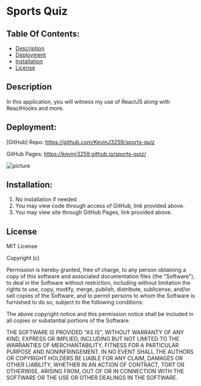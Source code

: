 # Sports Quiz


## Table Of Contents:
- [Description](#Description)
- [Deployment](#Deployment)
- [Installation](#Installation)
- [License](#License)


## Description

In this application, you will witness my use of ReactJS along with ReactHooks and more. 

## Deployment: 

[GitHub] Repo: https://github.com/KevinJ3259/sports-quiz

GitHub Pages:  https://kevinj3259.github.io/sports-quiz/

![picture](image.png)


## Installation:
1.  No installation if needed 
2.  You may view code through access of GitHub, link provided above.
3.  You may view site through GitHub Pages, link provided above. 


## License
MIT License

Copyright (c) 

Permission is hereby granted, free of charge, to any person obtaining a copy of this software and associated documentation files (the "Software"), to deal in the Software without restriction, including without limitation the rights to use, copy, modify, merge, publish, distribute, sublicense, and/or sell copies of the Software, and to permit persons to whom the Software is furnished to do so, subject to the following conditions:

The above copyright notice and this permission notice shall be included in all copies or substantial portions of the Software.

THE SOFTWARE IS PROVIDED "AS IS", WITHOUT WARRANTY OF ANY KIND, EXPRESS OR IMPLIED, INCLUDING BUT NOT LIMITED TO THE WARRANTIES OF MERCHANTABILITY, FITNESS FOR A PARTICULAR PURPOSE AND NONINFRINGEMENT. IN NO EVENT SHALL THE AUTHORS OR COPYRIGHT HOLDERS BE LIABLE FOR ANY CLAIM, DAMAGES OR OTHER LIABILITY, WHETHER IN AN ACTION OF CONTRACT, TORT OR OTHERWISE, ARISING FROM, OUT OF OR IN CONNECTION WITH THE SOFTWARE OR THE USE OR OTHER DEALINGS IN THE SOFTWARE.
 
